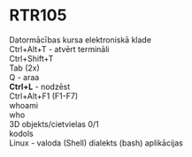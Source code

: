 # RTR105
Datormācības kursa elektroniskā klade  
Ctrl+Alt+T  - atvērt termināli  
Ctrl+Shift+T  
Tab (2x)  
Q - araa  
**Ctrl+L** - nodzēst   
Ctrl+Alt+F1  (F1-F7)  
whoami  
who  
3D objekts/cietvielas 0/1   
kodols  
Linux - valoda (Shell) dialekts (bash)
aplikācijas  



